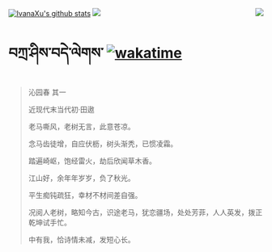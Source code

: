 [![IvanaXu's github stats](https://github-readme-stats.vercel.app/api?username=IvanaXu&show_icons=true&theme=vue-dark)](https://github.com/anuraghazra/github-readme-stats)
<img align="right" src="https://github-readme-stats.vercel.app/api/top-langs/?username=IvanaXu&langs_count=8&theme=graywhite" />
<img src="https://github-readme-stats.vercel.app/api/wakatime?username=IvanaXu&layout=compact&langs_count=8&theme=vue-dark&custom_title=Programming~Times/SinceJul.29.2021" />
# བཀྲ་ཤིས་བདེ་ལེགས་	[![wakatime](https://wakatime.com/badge/user/5043ee4a-e361-4607-9d47-d557f2005d05.svg)](https://wakatime.com/@5043ee4a-e361-4607-9d47-d557f2005d05)
> 沁园春 其一
>
> 近现代末当代初·田遨
>
> 老马嘶风，老树无言，此意苍凉。
> 
> 念马齿徒增，自应伏枥，树头渐秃，已惯凌霜。
> 
> 踏遍崎岖，饱经雷火，劫后欣闻草木香。
> 
> 江山好，余年年岁岁，负了秋光。
> 
> 平生痴钝疏狂，幸材不材间差自强。
> 
> 况阅人老树，略知今古，识途老马，犹恋疆场，处处芳菲，人人英发，拨正乾坤试手忙。
> 
> 中有我，恰诗情未减，发短心长。